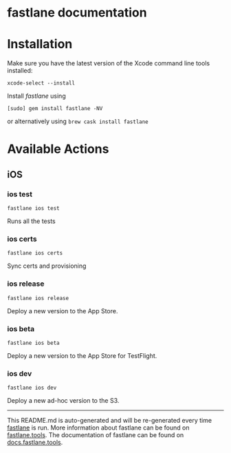 fastlane documentation
================
# Installation

Make sure you have the latest version of the Xcode command line tools installed:

```
xcode-select --install
```

Install _fastlane_ using
```
[sudo] gem install fastlane -NV
```
or alternatively using `brew cask install fastlane`

# Available Actions
## iOS
### ios test
```
fastlane ios test
```
Runs all the tests
### ios certs
```
fastlane ios certs
```
Sync certs and provisioning
### ios release
```
fastlane ios release
```
Deploy a new version to the App Store.
### ios beta
```
fastlane ios beta
```
Deploy a new version to the App Store for TestFlight.
### ios dev
```
fastlane ios dev
```
Deploy a new ad-hoc version to the S3.

----

This README.md is auto-generated and will be re-generated every time [fastlane](https://fastlane.tools) is run.
More information about fastlane can be found on [fastlane.tools](https://fastlane.tools).
The documentation of fastlane can be found on [docs.fastlane.tools](https://docs.fastlane.tools).

